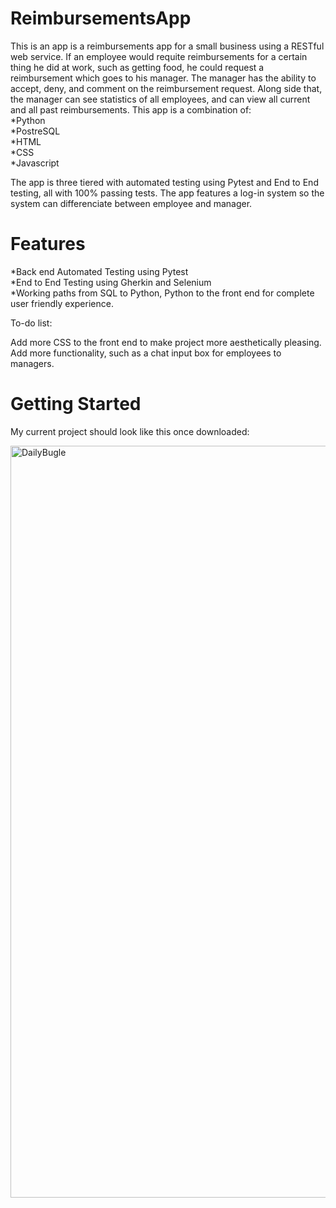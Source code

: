 # ReimbursementsApp
This is an app is a reimbursements app for a small business using a RESTful web service.  If an employee would requite reimbursements for a certain thing he did at work, such as getting food, he could request a reimbursement which goes to his manager.  The manager has the ability to accept, deny, and comment on the reimbursement request.  Along side that, the manager can see statistics of all employees, and can view all current and all past reimbursements.  This app is a combination of: 
<br>
  *Python <br>
  *PostreSQL <br>
  *HTML <br>
  *CSS <br>
  *Javascript <br>
  
  The app is three tiered with automated testing using Pytest and End to End testing, all with 100% passing tests.  The app features a log-in system so the system can differenciate between employee and manager.  

<h1>Features</h1>

*Back end Automated Testing using Pytest <br>
*End to End Testing using Gherkin and Selenium <br>
*Working paths from SQL to Python, Python to the front end for complete user friendly experience.   <br>

To-do list:

Add more CSS to the front end to make project more aesthetically pleasing. <br>
Add more functionality, such as a chat input box for employees to managers.  <br>

<h1>Getting Started</h1>

My current project should look like this once downloaded:

<img width="1203" alt="DailyBugle" src="https://user-images.githubusercontent.com/87610332/149544323-b4315933-ad55-417b-9bf2-e0d057ba67d2.png">



